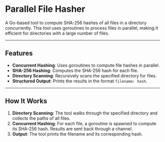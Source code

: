 # Parallel File Hasher

A Go-based tool to compute SHA-256 hashes of all files in a directory concurrently. This tool uses goroutines to process files in parallel, making it efficient for directories with a large number of files.

---

## Features
- **Concurrent Hashing**: Uses goroutines to compute file hashes in parallel.
- **SHA-256 Hashing**: Computes the SHA-256 hash for each file.
- **Directory Scanning**: Recursively scans the specified directory for files.
- **Structured Output**: Prints the results in the format `filename: hash`.

---

## How It Works 
1. **Directory Scanning**:
   The tool walks through the specified directory and collects the paths of all files.
2. **Concurrent Hashing**:
   For each file, a goroutine is spawned to compute its SHA-256 hash.
   Results are sent back through a channel.
3. **Output**:
   The tool prints the filename and its corresponding hash.
